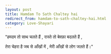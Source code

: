 ```yaml
---
layout: post
title: Hamdam To Sath Chaltey hai
redirect_from: hamdam-to-sath-chaltey-hai.html
category: Love-Shayari
---
```


"हमदम तो साथ चलते हैं , रास्ते तो बेवफ़ा बदलते हैं , 

तेरा चेहरा है जब से आँखों में , मेरी आँखों से लोग जलते हैं।"
